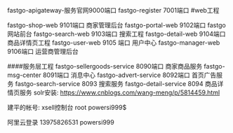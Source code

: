 fastgo-apigateway-服务官网9000端口
fastgo-register 7001端口
#web工程

fastgo-shop-web   9101端口  商家管理后台
fastgo-portal-web 9102端口  fastgo网站前台
fastgo-search-web 9103端口  搜索工程 
fastgo-detail-web 9104端口  商品详情页工程
fastgo-user-web  9105 端口  用户中心
fastgo-manager-web 9106端口 运营商管理后台

####服务层工程
fastgo-sellergoods-service 8090端口  商家商品服务
fastgo-msg-center 8091端口 消息中心
fastgo-advert-service 8092端口 首页广告服务
fastgo-search-service 8093 搜索服务
fastgo-detail-service 8094 商品详情页服务
solr安装: https://www.cnblogs.com/wang-meng/p/5814459.html

建平的帐号:
xsell控制台
root powersi999$

阿里云登录
13975826531  powersi999 













































